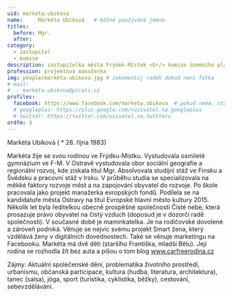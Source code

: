 ```yaml
---
uid: marketa.ubikova
name:     Markéta Ubíková  	# běžně používáné jméno
titles:
  before: Mgr.
  after:
category:
  - zastupitel
  - komise
description: zastupitelka města Frýdek-Místek <br/> komise územního plánování a architektury # zobrazuje se v lide
profession: projektová manažerka
img: people/marketa-ubikova.jpg # zakomentuj radek dokud není fotka
# mail:
#  - marketa.ubikova@pirati.cz
profiles:
  facebook: https://www.facebook.com/marketa.ubikova  # pokud nema, staci smazat tuto radku
  # googleplus: https://plus.google.com/+uzivatel.na.googleplus
  # twitter: https://twitter.com/uzivatel.na.twitteru
ordfm: 3
---
```

Markéta Ubíková ( * 28. října 1983)

Markéta žije se svou rodinou ve Frýdku-Místku.
Vystudovala osmileté gymnázium ve F-M. V Ostravě vystudovala obor sociální geografie a regionální rozvoj, kde získala titul Mgr.
Absolvovala studijní stáž ve Finsku a Švédsku a pracovní stáž v Irsku. V průběhu studia se specializovala na měkké faktory rozvoje měst a na zapojování obyvatel do rozvoje.
Po škole pracovala jako projekt manažerka evropských fondů. Podílela se na kandidatuře města Ostravy na titul Evropské hlavní město kultury 2015.
Několik let byla ředitelkou obecně prospěšné společnosti Čisté nebe, která prosazuje právo obyvatel na čistý vzduch (doposud je v dozorčí radě společnosti).
V současné době je maminkatelka. Je na rodičovské dovolené a zároveň podniká.
Věnuje se nejvíc svému projekt Smart žena, který vzdělává ženy v digitálních dovednostech. Také se věnuje marketingu na Facebooku. 
Markéta má dvě děti (staršího Františka, mladší Bělu). Její rodina se rozhodla žít bez auta a píšou o tom blog www.carfreerodina.cz 

Zájmy: Aktuální společenské dění, problematika životního prostředí, urbanismu, občanská participace, kultura (hudba, literatura, architektura), tanec (salsa), jóga, sport (turistika, cyklistika, běžky), cestování, sebevzdělávání. 


